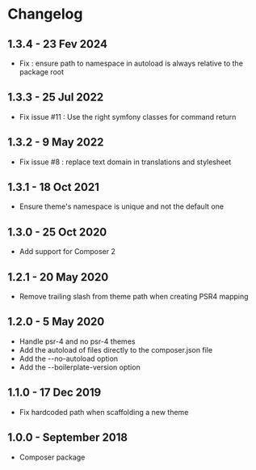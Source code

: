 # Changelog ##

## 1.3.4 - 23 Fev 2024
* Fix : ensure path to namespace in autoload is always relative to the package root

## 1.3.3 - 25 Jul 2022
* Fix issue #11 : Use the right symfony classes for command return

## 1.3.2 - 9 May 2022
* Fix issue #8 : replace text domain in translations and stylesheet

## 1.3.1 - 18 Oct 2021
* Ensure theme's namespace is unique and not the default one

## 1.3.0 - 25 Oct 2020
* Add support for Composer 2

## 1.2.1 - 20 May 2020
* Remove trailing slash from theme path when creating PSR4 mapping

## 1.2.0 - 5 May 2020
* Handle psr-4 and no psr-4 themes
* Add the autoload of files directly to the composer.json file
* Add the --no-autoload option
* Add the --boilerplate-version option

## 1.1.0 - 17 Dec 2019
* Fix hardcoded path when scaffolding a new theme

## 1.0.0 - September 2018
* Composer package